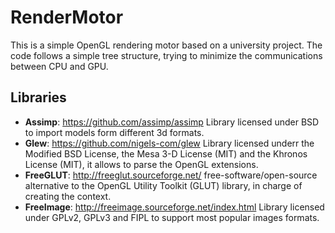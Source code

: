 # RenderMotor

This is a simple OpenGL rendering motor based on a university project. The code follows a simple tree structure, trying to minimize the communications between CPU and GPU.

## Libraries

* **Assimp**: <https://github.com/assimp/assimp> Library licensed under BSD to import models form different 3d formats.
* **Glew**: <https://github.com/nigels-com/glew> Library licensed underr the Modified BSD License, the Mesa 3-D License (MIT) and the Khronos License (MIT), it allows to parse the OpenGL extensions.
* **FreeGLUT**: <http://freeglut.sourceforge.net/> free-software/open-source alternative to the OpenGL Utility Toolkit (GLUT) library, in charge of creating the context.
* **FreeImage**: <http://freeimage.sourceforge.net/index.html> Library licensed under GPLv2, GPLv3 and FIPL to support most popular images formats.
